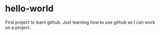 # hello-world
First project to learn github.
Just learning how to use github so I can work on a project.
